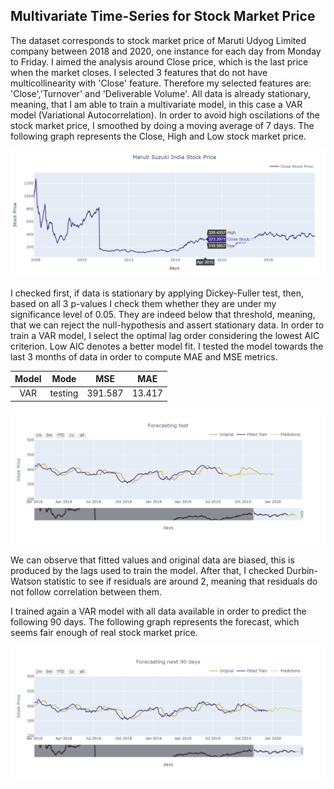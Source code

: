 ## Multivariate Time-Series for Stock Market Price

The dataset corresponds to stock market price of Maruti Udyog Limited company between 2018 and 2020, one instance for each day from Monday to Friday. I aimed the analysis around Close price, which is the last price when the market closes. I selected 3 features that do not have multicollinearity with 'Close' feature. Therefore my selected features are: 'Close','Turnover' and 'Deliverable Volume'. All data is already stationary, meaning, that I am able to train a multivariate model, in this case a VAR model (Variational Autocorrelation). In order to avoid high oscilations of the stock market price, I smoothed by doing a moving average of 7 days. The following graph represents the Close, High and Low stock market price.

<p align="center">
    <img src="analysis/images/stock_market_price.png" width="900" />
</p> 

I checked first, if data is stationary by applying Dickey-Fuller test, then, based on all 3 p-values I check them whether they are under my significance level of 0.05. They are indeed below that threshold, meaning, that we can reject the null-hypothesis and assert stationary data. In order to train a VAR model, I select the optimal lag order considering the lowest AIC criterion. Low AIC denotes a better model fit. I tested the model towards the last 3 months of data in order to compute MAE and MSE metrics.

| Model | Mode | MSE | MAE |
| :---:         |     :---:      |          :---: |:---: |
| VAR   | testing   | 391.587    | 13.417  |

<p align="center">
    <img src="analysis/images/testing.png" width="900" />
</p> 

We can observe that fitted values and original data are biased, this is produced by the lags used to train the model. After that, I checked Durbin-Watson statistic to see if residuals  are around 2, meaning that residuals do not follow correlation between them.

I trained again a VAR model with all data available in order to predict the following 90 days. The following graph represents the forecast, which seems fair enough of real stock market price.
<p align="center">
    <img src="analysis/images/forecasting_90_days.png" width="900" />
</p> 
